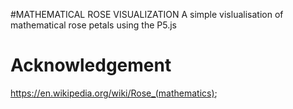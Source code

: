 #MATHEMATICAL ROSE VISUALIZATION
A simple vislualisation of mathematical rose petals using the P5.js

# Acknowledgement
https://en.wikipedia.org/wiki/Rose_(mathematics);
